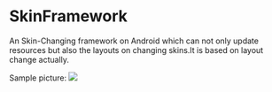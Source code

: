 # SkinFramework
An Skin-Changing framework on Android which can not only update resources but also the layouts on changing skins.It is based on layout change actually.

Sample picture:
![](https://raw.githubusercontent.com/Zeal27/SkinFramework/dev/Pics/sample.gif)
